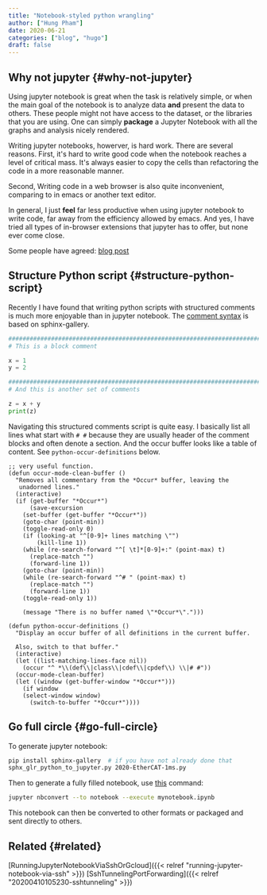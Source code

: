 ```yaml
---
title: "Notebook-styled python wrangling"
author: ["Hung Pham"]
date: 2020-06-21
categories: ["blog", "hugo"]
draft: false
---
```


## Why not jupyter {#why-not-jupyter}

Using jupyter notebook is great when the task is relatively simple, or
when the main goal of the notebook is to analyze data **and** present
the data to others. These people might not have access to the dataset,
or the libraries that you are using. One can simply **package** a
Jupyter Notebook with all the graphs and analysis nicely rendered.

Writing jupyter notebooks, howerver, is hard work.  There are several
reasons. First, it's hard to write good code when the notebook reaches
a level of critical mass. It's always easier to copy the cells than
refactoring the code in a more reasonable manner.

Second, Writing code in a web browser is also quite inconvenient,
comparing to in emacs or another text editor.

In general, I just **feel** far less productive when using jupyter
notebook to write code, far away from the efficiency allowed by
emacs. And yes, I have tried all types of in-browser extensions that
jupyter has to offer, but none ever come close.

Some people have agreed: [blog post](https://www.sicara.ai/blog/2019-02-25-why-jupyter-not-my-ideal-notebook)


## Structure Python script {#structure-python-script}

Recently I have found that writing python scripts with structured
comments is much more enjoyable than in jupyter notebook. The [comment syntax](https://sphinx-gallery.github.io/stable/tutorials/plot%5Fparse.html#sphx-glr-tutorials-plot-parse-py)
is based on sphinx-gallery.

```python
################################################################################
# This is a block comment

x = 1
y = 2

################################################################################
# And this is another set of comments

z = x + y
print(z)
```

Navigating this structured comments script is quite easy. I basically
list all lines what start with `# #` because they are usually header
of the comment blocks and often denote a section. And the occur buffer
looks like a table of content. See `python-occur-definitions` below.

```emacs-lisp
;; very useful function.
(defun occur-mode-clean-buffer ()
  "Removes all commentary from the *Occur* buffer, leaving the
   unadorned lines."
  (interactive)
  (if (get-buffer "*Occur*")
      (save-excursion
	(set-buffer (get-buffer "*Occur*"))
	(goto-char (point-min))
	(toggle-read-only 0)
	(if (looking-at "^[0-9]+ lines matching \"")
	    (kill-line 1))
	(while (re-search-forward "^[ \t]*[0-9]+:" (point-max) t)
	  (replace-match "")
	  (forward-line 1))
	(goto-char (point-min))
	(while (re-search-forward "^# " (point-max) t)
	  (replace-match "")
	  (forward-line 1))
	(toggle-read-only 1))

    (message "There is no buffer named \"*Occur*\".")))

(defun python-occur-definitions ()
  "Display an occur buffer of all definitions in the current buffer.

  Also, switch to that buffer."
  (interactive)
  (let ((list-matching-lines-face nil))
    (occur "^ *\\(def\\|class\\|cdef\\|cpdef\\) \\|# #"))
  (occur-mode-clean-buffer)
  (let ((window (get-buffer-window "*Occur*")))
    (if window
	(select-window window)
      (switch-to-buffer "*Occur*"))))
```


## Go full circle {#go-full-circle}

To generate jupyter notebook:

```sh
pip install sphinx-gallery  # if you have not already done that
sphx_glr_python_to_jupyter.py 2020-EtherCAT-1ms.py
```

Then to generate a fully filled notebook, use [this](https://nbconvert.readthedocs.io/en/latest/execute%5Fapi.html#executing-notebooks-from-the-command-line) command:

```sh
jupyter nbconvert --to notebook --execute mynotebook.ipynb
```

This notebook can then be converted to other formats or packaged and
sent directly to others.


## Related {#related}

[RunningJupyterNotebookViaSshOrGcloud]({{< relref "running-jupyter-notebook-via-ssh" >}})
[SshTunnelingPortForwarding]({{< relref "20200410105230-sshtunneling" >}})
